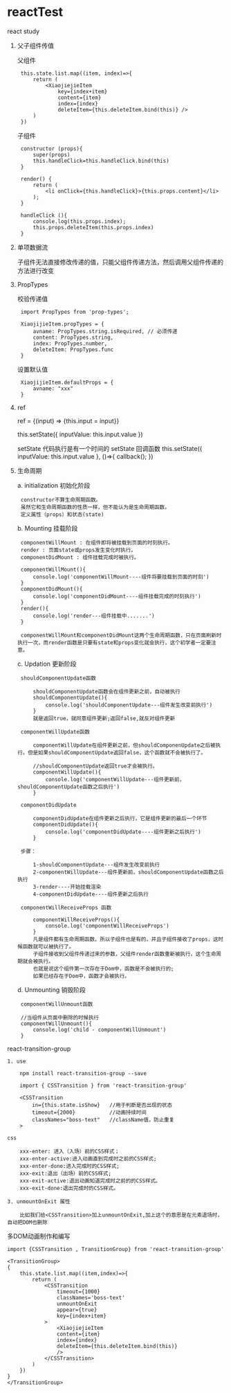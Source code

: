 # reactTest
react study

1. 父子组件传值

    父组件

        this.state.list.map((item, index)=>{
            return (
                <XiaojiejieItem 
                    key={index+item} 
                    content={item} 
                    index={index} 
                    deleteItem={this.deleteItem.bind(this)} />
            )
        })

    子组件

        constructor (props){
            super(props)
            this.handleClick=this.handleClick.bind(this)
        }
        
        render() { 
            return (
                <li onClick={this.handleClick}>{this.props.content}</li>
            );
        }

        handleClick (){
            console.log(this.props.index);
            this.props.deleteItem(this.props.index)
        }

2. 单项数据流

    子组件无法直接修改传递的值，只能父组件传递方法，然后调用父组件传递的方法进行改变

3. PropTypes 

    校验传递值

        import PropTypes from 'prop-types';

        XiaojijieItem.propTypes = {
            avname: PropTypes.string.isRequired, // 必须传递
            content: PropTypes.string,
            index: PropTypes.number,
            deleteItem: PropTypes.func
        }

    设置默认值

        XiaojijieItem.defaultProps = {
            avname: "xxx"
        }

4. ref

    ref = {(input) => {this.input = input}}

    this.setState({
        inputValue: this.input.value
    })

    setState 代码执行是有一个时间的
    setState 回调函数
    this.setState({
        inputValue: this.input.value
    }, ()=>{
        callback();
    })

5. 生命周期

    a. initialization 初始化阶段

        constructor不算生命周期函数。
        虽然它和生命周期函数的性质一样，但不能认为是生命周期函数。
        定义属性（props）和状态(state)

    b. Mounting 挂载阶段

        componentWillMount : 在组件即将被挂载到页面的时刻执行。
        render : 页面state或props发生变化时执行。
        componentDidMount : 组件挂载完成时被执行。

        componentWillMount(){
            console.log('componentWillMount----组件将要挂载到页面的时刻')
        }
        componentDidMount(){
            console.log('componentDidMount----组件挂载完成的时刻执行')
        }
        render(){
            console.log('render---组件挂载中.......')
        }

        componentWillMount和componentDidMount这两个生命周期函数，只在页面刷新时执行一次，而render函数是只要有state和props变化就会执行，这个初学者一定要注意。

    c. Updation 更新阶段

        shouldComponentUpdate函数

            shouldComponentUpdate函数会在组件更新之前，自动被执行
            shouldComponentUpdate(){
                console.log('shouldComponentUpdate---组件发生改变前执行')
            }
            就是返回true，就同意组件更新;返回false,就反对组件更新

        componentWillUpdate函数

            componentWillUpdate在组件更新之前，但shouldComponenUpdate之后被执行。但是如果shouldComponentUpdate返回false，这个函数就不会被执行了。

            //shouldComponentUpdate返回true才会被执行。
            componentWillUpdate(){
                console.log('componentWillUpdate---组件更新前，shouldComponentUpdate函数之后执行')
            }

        componentDidUpdate

            componentDidUpdate在组件更新之后执行，它是组件更新的最后一个环节
            componentDidUpdate(){
                console.log('componentDidUpdate----组件更新之后执行')
            }

        步骤：
        
            1-shouldComponentUpdate---组件发生改变前执行
            2-componentWillUpdate---组件更新前，shouldComponentUpdate函数之后执行
            3-render----开始挂载渲染
            4-componentDidUpdate----组件更新之后执行

        componentWillReceiveProps 函数

            componentWillReceiveProps(){
                console.log('componentWillReceiveProps')
            }
            凡是组件都有生命周期函数，所以子组件也是有的，并且子组件接收了props，这时候函数就可以被执行了。
            子组件接收到父组件传递过来的参数，父组件render函数重新被执行，这个生命周期就会被执行。
            也就是说这个组件第一次存在于Dom中，函数是不会被执行的;
            如果已经存在于Dom中，函数才会被执行。

    d. Unmounting 销毁阶段

        componentWillUnmount函数

        //当组件从页面中删除的时候执行
        componentWillUnmount(){
            console.log('child - componentWillUnmount')
        }

react-transition-group

    1. use

        npm install react-transition-group --save

        import { CSSTransition } from 'react-transition-group'

        <CSSTransition 
            in={this.state.isShow}   //用于判断是否出现的状态
            timeout={2000}           //动画持续时间
            classNames="boss-text"   //className值，防止重复
        >

    css

        xxx-enter: 进入（入场）前的CSS样式；
        xxx-enter-active:进入动画直到完成时之前的CSS样式;
        xxx-enter-done:进入完成时的CSS样式;
        xxx-exit:退出（出场）前的CSS样式;
        xxx-exit-active:退出动画知道完成时之前的的CSS样式。
        xxx-exit-done:退出完成时的CSS样式。

    3. unmountOnExit 属性

        比如我们给<CSSTransition>加上unmountOnExit,加上这个的意思是在元素退场时，自动把DOM也删除

多DOM动画制作和编写

    import {CSSTransition , TransitionGroup} from 'react-transition-group'

    <TransitionGroup>
    {
        this.state.list.map((item,index)=>{
            return (
                <CSSTransition
                    timeout={1000}
                    classNames='boss-text'
                    unmountOnExit
                    appear={true}
                    key={index+item}  
                >
                    <XiaojiejieItem 
                    content={item}
                    index={index}
                    deleteItem={this.deleteItem.bind(this)}
                    />
                </CSSTransition>
            )
        })
    }
    </TransitionGroup>